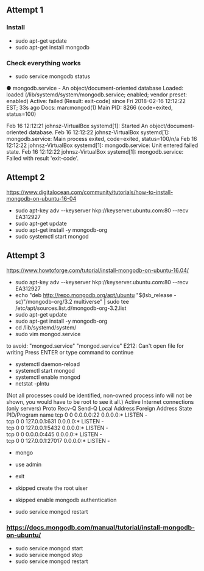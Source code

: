 
## Attempt 1

### Install

- sudo apt-get update
- sudo apt-get install mongodb

### Check everything works

- sudo service mongodb status

● mongodb.service - An object/document-oriented database
   Loaded: loaded (/lib/systemd/system/mongodb.service; enabled; vendor preset: enabled)
   Active: failed (Result: exit-code) since Fri 2018-02-16 12:12:22 EST; 33s ago
     Docs: man:mongod(1)
 Main PID: 8266 (code=exited, status=100)

Feb 16 12:12:21 johnsz-VirtualBox systemd[1]: Started An object/document-oriented database.
Feb 16 12:12:22 johnsz-VirtualBox systemd[1]: mongodb.service: Main process exited, code=exited, status=100/n/a
Feb 16 12:12:22 johnsz-VirtualBox systemd[1]: mongodb.service: Unit entered failed state.
Feb 16 12:12:22 johnsz-VirtualBox systemd[1]: mongodb.service: Failed with result 'exit-code'.

## Attempt 2

https://www.digitalocean.com/community/tutorials/how-to-install-mongodb-on-ubuntu-16-04

- sudo apt-key adv --keyserver hkp://keyserver.ubuntu.com:80 --recv EA312927
- sudo apt-get update
- sudo apt-get install -y mongodb-org
- sudo systemctl start mongod

## Attempt 3

https://www.howtoforge.com/tutorial/install-mongodb-on-ubuntu-16.04/

- sudo apt-key adv --keyserver hkp://keyserver.ubuntu.com:80 --recv EA312927
- echo "deb http://repo.mongodb.org/apt/ubuntu "$(lsb_release -sc)"/mongodb-org/3.2 multiverse" | sudo tee /etc/apt/sources.list.d/mongodb-org-3.2.list
- sudo apt-get update
- sudo apt-get install -y mongodb-org
- cd /lib/systemd/system/
- sudo vim mongod.service

to avoid:
"mongod.service"
"mongod.service" E212: Can't open file for writing
Press ENTER or type command to continue

- systemctl daemon-reload
- systemctl start mongod
- systemctl enable mongod
- netstat -plntu

(Not all processes could be identified, non-owned process info
 will not be shown, you would have to be root to see it all.)
Active Internet connections (only servers)
Proto Recv-Q Send-Q Local Address           Foreign Address         State       PID/Program name
tcp        0      0 0.0.0.0:22              0.0.0.0:*               LISTEN      -               
tcp        0      0 127.0.0.1:631           0.0.0.0:*               LISTEN      -               
tcp        0      0 127.0.0.1:5432          0.0.0.0:*               LISTEN      -               
tcp        0      0 0.0.0.0:445             0.0.0.0:*               LISTEN      -               
tcp        0      0 127.0.0.1:27017         0.0.0.0:*               LISTEN      -  

- mongo
- use admin
- exit

- skipped create the root uiser
- skipped enable mongodb authentication

- sudo service mongod restart


### https://docs.mongodb.com/manual/tutorial/install-mongodb-on-ubuntu/

- sudo service mongod start
- sudo service mongod stop
- sudo service mongod restart
